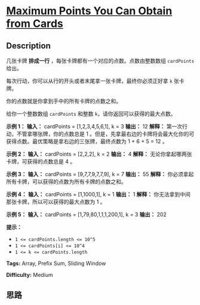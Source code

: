 # [Maximum Points You Can Obtain from Cards][title]

## Description

几张卡牌 **排成一行** ，每张卡牌都有一个对应的点数。点数由整数数组 `cardPoints` 给出。

每次行动，你可以从行的开头或者末尾拿一张卡牌，最终你必须正好拿 `k` 张卡牌。

你的点数就是你拿到手中的所有卡牌的点数之和。

给你一个整数数组 `cardPoints` 和整数 `k`，请你返回可以获得的最大点数。



**示例 1：**
            **输入：** cardPoints = [1,2,3,4,5,6,1], k = 3    **输出：** 12    **解释：** 第一次行动，不管拿哪张牌，你的点数总是 1 。但是，先拿最右边的卡牌将会最大化你的可获得点数。最优策略是拿右边的三张牌，最终点数为 1 + 6 + 5 = 12 。    

**示例 2：**
            **输入：** cardPoints = [2,2,2], k = 2    **输出：** 4    **解释：** 无论你拿起哪两张卡牌，可获得的点数总是 4 。    

**示例 3：**
            **输入：** cardPoints = [9,7,7,9,7,7,9], k = 7    **输出：** 55    **解释：** 你必须拿起所有卡牌，可以获得的点数为所有卡牌的点数之和。    

**示例 4：**
            **输入：** cardPoints = [1,1000,1], k = 1    **输出：** 1    **解释：** 你无法拿到中间那张卡牌，所以可以获得的最大点数为 1 。     

**示例 5：**
            **输入：** cardPoints = [1,79,80,1,1,1,200,1], k = 3    **输出：** 202    



**提示：**

  * `1 <= cardPoints.length <= 10^5`
  * `1 <= cardPoints[i] <= 10^4`
  * `1 <= k <= cardPoints.length`


**Tags:** Array, Prefix Sum, Sliding Window

**Difficulty:** Medium

## 思路

[title]: https://leetcode-cn.com/problems/maximum-points-you-can-obtain-from-cards
